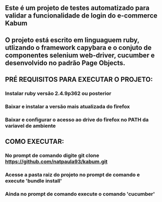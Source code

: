 ## Este é um projeto de testes automatizado para validar a funcionalidade de login do e-commerce Kabum
## O projeto está escrito em linguaguem ruby, utlizando o framework capybara e o conjuto de componentes selenium web-driver, cucumber e desenvolvido no padrão Page Objects.

## PRÉ REQUISITOS PARA EXECUTAR O PROJETO:

### Instalar ruby versão 2.4.9p362 ou posterior
### Baixar e instalar a versão mais atualizada do firefox
### Baixar e configurar o acesso ao drive do firefox no PATH da variavel de ambiente 

## COMO EXECUTAR:

### No prompt de comando digite git clone https://github.com/natpaula93/kabum.git
### Acesse a pasta raiz do projeto no prompt de comando e execute 'bundle install' 
### Ainda no prompt de comando execute o comando 'cucumber'

